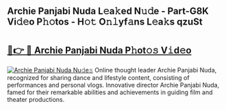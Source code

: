 ## Archie Panjabi Nuda L𝚎a𝚔ed N𝚞𝚍e - Part-G8K Vi𝚍𝚎o P𝚑𝚘tos - H𝚘𝚝 O𝚗𝚕yf𝚊ns L𝚎a𝚔s qzuSt

# <h2><a href="http://kf66t6b.oniu.top/?m=Archie+Panjabi+Nuda">🔗👉 🔴 Archie Panjabi Nuda P𝚑ot𝚘𝚜 V𝚒d𝚎o</a></h2>

[![Archie Panjabi Nuda Nu𝚍e𝚜](https://i.imgur.com/0qMVB7G.gif)](http://kf66t6b.oniu.top/?m=Archie+Panjabi+Nuda)
Online thought leader Archie Panjabi Nuda, recognized for sharing dance and lifestyle content, consisting of performances and personal vlogs. Innovative director Archie Panjabi Nuda, famed for their remarkable abilities and achievements in guiding film and theater productions.  

